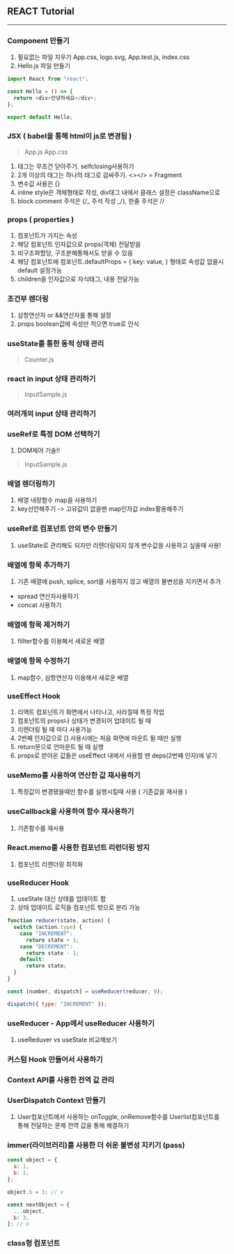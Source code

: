 ## REACT Tutorial

---

### Component 만들기

1. 필요없는 파일 지우기 App.css, logo.svg, App.test.js, index.css
2. Hello.js 파일 만들기

```javascript
import React from "react";

const Hello = () => {
  return <div>안녕하세요</div>;
};

export default Hello;
```

### JSX ( babel을 통해 html이 js로 변경됨 )

> App.js
> App.css

1. 태그는 무조건 닫아주기. selfclosing사용하기
2. 2개 이상의 태그는 하나의 태그로 감싸주기. <></> = Fragment
3. 변수값 사용은 {}
4. inline style은 객체형태로 작성, div태그 내에서 클래스 설정은 className으로
5. block comment 주석은 {/_ 주석 작성 _/}, 한줄 주석은 //

### props ( properties )

1. 컴포넌트가 가지는 속성
2. 해당 컴포넌트 인자값으로 props(객체) 전달받음
3. 비구조화할당, 구조분해통해서도 받을 수 있음
4. 해당 컴포넌트에 컴포넌트.defaultProps = { key: value, } 형태로 속성값 없을시 default 설정가능
5. children을 인자값으로 자식태그, 내용 전달가능

### 조건부 렌더링

1. 삼항연산자 or &&연산자를 통해 설정
2. props boolean값에 속성만 적으면 true로 인식

### useState를 통한 동적 상태 관리

> Counter.js

### react in input 상태 관리하기

> InputSample.js

### 여러개의 input 상태 관리하기

### useRef로 특정 DOM 선택하기

1. DOM제어 기술!!

> InputSample.js

### 배열 렌더링하기

1. 배열 내장함수 map을 사용하기
2. key선언해주기 -> 고유값이 없을땐 map인자값 index활용해주기

### useRef로 컴포넌트 안의 변수 만들기

1. useState로 관리해도 되지만 리렌더링되지 않게 변수값을 사용하고 싶을때 사용!

### 배열에 항목 추가하기

1. 기존 배열에 push, splice, sort를 사용하지 않고 배열의 불변성을 지키면서 추가

- spread 연산자사용하기
- concat 사용하기

### 배열에 항목 제거하기

1. fillter함수를 이용해서 새로운 배열

### 배열에 항목 수정하기

1. map함수, 삼항연산자 이용해서 새로운 배열

### useEffect Hook

1. 리액트 컴포넌트가 화면에서 나타나고, 사라질때 특정 작업
2. 컴포넌트의 props나 상태가 변경되어 업데이트 될 때
3. 리렌더링 될 때 마다 사용가능
4. 2번째 인자값으로 [] 사용시에는 처음 화면에 마운트 될 때만 실행
5. return문으로 언마운트 될 때 실행
6. props로 받아온 값들은 useEffect 내에서 사용할 땐 deps(2번째 인자)에 넣기

### useMemo를 사용하여 연산한 값 재사용하기

1. 특정값이 변경됐을때만 함수를 실행시킬때 사용 ( 기존값을 재사용 )

### useCallback을 사용하여 함수 재사용하기

1. 기존함수를 재사용

### React.memo를 사용한 컴포넌트 리런더링 방지

1. 컴포넌트 리렌더링 최적화

### useReducer Hook

1. useState 대신 상태를 업데이트 함
2. 상태 업데이트 로직을 컴포넌트 밖으로 분리 가능

```javascript
function reducer(state, action) {
  switch (action.type) {
    case "INCREMENT":
      return state + 1;
    case "DECREMENT":
      return state - 1;
    default:
      return state;
  }
}

const [number, dispatch] = useReducer(reducer, 0);

dispatch({ type: "INCREMENT" });
```

### useReducer - App에서 useReducer 사용하기

1. useReduver vs useState 비교해보기

### 커스텀 Hook 만들어서 사용하기

### Context API를 사용한 전역 값 관리

### UserDispatch Context 만들기

1. User컴포넌트에서 사용하는 onToggle, onRemove함수를 Userlist컴포넌트를 통해 전달하는 문제
   전역 값을 통해 해결하기

### immer(라이브러리)를 사용한 더 쉬운 불변성 지키기 (pass)

```javascript
const object = {
  a: 1,
  b: 2,
};

object.b = 3; // x

const nextObject = {
  ...object,
  b: 3,
}; // o
```

### class형 컴포넌트
